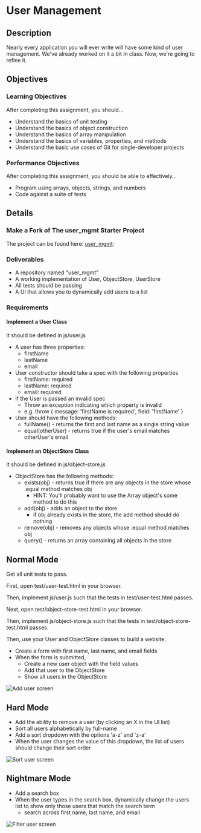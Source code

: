 # User Management

## Description

Nearly every application you will ever write will have some kind of user management.
We've already worked on it a bit in class. Now, we're going to refine it.

## Objectives

### Learning Objectives

After completing this assignment, you should...

* Understand the basics of unit testing
* Understand the basics of object construction
* Understand the basics of array manipulation
* Understand the basics of variables, properties, and methods
* Understand the basic use cases of Git for single-developer projects

### Performance Objectives

After completing this assignment, you should be able to effectively...

* Program using arrays, objects, strings, and numbers
* Code against a suite of tests

## Details

### Make a Fork of The user_mgmt Starter Project

The project can be found here:
[user_mgmt](https://github.com/tiy-durham-fe-2015/user_mgmt_gulpless):

### Deliverables

* A repository named "user_mgmt"
* A working implementation of User, ObjectStore, UserStore
* All tests should be passing
* A UI that allows you to dynamically add users to a list

### Requirements

#### Implement a User Class

It should be defined in js/user.js

- A user has three properties:
  - firstName
  - lastName
  - email
- User constructor should take a spec with the following properties
  - firstName: required
  - lastName: required
  - email: required
- If the User is passed an invalid spec
  - Throw an exception indicating which property is invalid
  - e.g. throw { message: 'firstName is required', field: 'firstName' }
- User should have the following methods:
  - fullName() - returns the first and last name as a single string value
  - equal(otherUser) - returns true if the user's email matches otherUser's email

#### Implement an ObjectStore Class

It should be defined in js/object-store.js

- ObjectStore has the following methods:
  - exists(obj) - returns true if there are any objects in the store whose .equal method matches obj
    - HINT: You'll probably want to use the Array object's some method to do this
  - add(obj) - adds an object to the store
    - if obj already exists in the store, the add method should do nothing
  - remove(obj) - removes any objects whose .equal method matches obj
  - query() - returns an array containing all objects in the store

## Normal Mode

Get all unit tests to pass.

First, open test/user-test.html in your browser.

Then, implement js/user.js such that the tests in test/user-test.html passes.

Next, open test/object-store-test.html in your browser.

Then, implement js/object-store.js such that the tests in test/object-store-test.html passes.

Then, use your User and ObjectStore classes to build a website:

- Create a form with first name, last name, and email fields
- When the form is submitted,
  - Create a new user object with the field values
  - Add that user to the ObjectStore
  - Show all users in the ObjectStore

![Add user screen](https://github.com/tiy-durham-fe-2015/curriculum/raw/master/img/week2-add-user.gif)

## Hard Mode

- Add the ability to remove a user (by clicking an X in the UI list)
- Sort all users alphabetically by full-name
- Add a sort dropdown with the options 'a-z' and 'z-a'
- When the user changes the value of this dropdown, the list of users should change their sort order

![Sort user screen](https://github.com/tiy-durham-fe-2015/curriculum/raw/master/img/week2-sort-users.gif)

## Nightmare Mode

- Add a search box
- When the user types in the search box, dynamically change the users list to show only those users that match the search term
  - search across first name, last name, and email

![Filter user screen](https://github.com/tiy-durham-fe-2015/curriculum/raw/master/img/week2-filter-users.gif)
